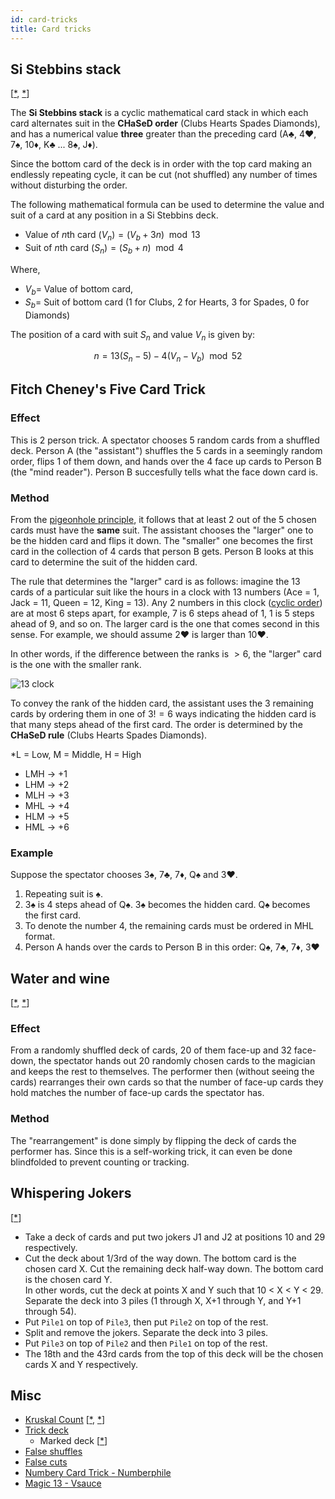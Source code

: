```yaml
---
id: card-tricks
title: Card tricks
---
```


## Si Stebbins stack

[[\*](https://www.youtube.com/watch?v=TdTFweigAF4), [\*](https://www.youtube.com/watch?v=6b_Pl7HhdJk)]

The **Si Stebbins stack** is a cyclic mathematical card stack in which each card alternates suit in the **CHaSeD order** (Clubs Hearts Spades Diamonds), and has a numerical value **three** greater than the preceding card (A&clubs;, 4&hearts;, 7&spades;, 10&diams;, K&clubs; ... 8&spades;, J&diams;).

Since the bottom card of the deck is in order with the top card making an endlessly repeating cycle, it can be cut (not shuffled) any number of times without disturbing the order.

The following mathematical formula can be used to determine the value and suit of a card at any position in a Si Stebbins deck.

- Value of $n$th card $(V_{n}) = (V_{b}+3n)\mod13$
- Suit of $n$th card $(S_{n}) = (S_{b}+n)\mod4$

Where,

- $V_{b} =$ Value of bottom card,
- $S_{b} =$ Suit of bottom card (1 for Clubs, 2 for Hearts, 3 for Spades, 0 for Diamonds)

The position of a card with suit $S_{n}$ and value $V_{n}$ is given by:

$$
n = 13(S_{n}-5) - 4(V_{n}-V_{b})\mod52
$$

## Fitch Cheney's Five Card Trick

### Effect

This is 2 person trick. A spectator chooses 5 random cards from a shuffled deck. Person A (the "assistant") shuffles the 5 cards in a seemingly random order, flips 1 of them down, and hands over the 4 face up cards to Person B (the "mind reader"). Person B succesfully tells what the face down card is.

### Method

From the [pigeonhole principle](https://en.wikipedia.org/wiki/Pigeonhole_principle), it follows that at least 2 out of the 5 chosen cards must have the **same** suit. The assistant chooses the "larger" one to be the hidden card and flips it down. The "smaller" one becomes the first card in the collection of 4 cards that person B gets. Person B looks at this card to determine the suit of the hidden card.

The rule that determines the "larger" card is as follows: imagine the 13 cards of a particular suit like the hours in a clock with 13 numbers (Ace = 1, Jack = 11, Queen = 12, King = 13). Any 2 numbers in this clock ([cyclic order](https://en.wikipedia.org/wiki/Cyclic_order)) are at most 6 steps apart, for example, 7 is 6 steps ahead of 1, 1 is 5 steps ahead of 9, and so on. The larger card is the one that comes second in this sense. For example, we should assume 2&hearts; is larger than 10&hearts;.

In other words, if the difference between the ranks is $\gt 6$, the "larger" card is the one with the smaller rank.

![13 clock](/img/excalidraw/13-cyclic-order.svg)

To convey the rank of the hidden card, the assistant uses the 3 remaining cards by ordering them in one of $3! = 6$ ways indicating the hidden card is that many steps ahead of the first card. The order is determined by the **CHaSeD rule** (Clubs Hearts Spades Diamonds).

\*L = Low, M = Middle, H = High

- LMH -> +1
- LHM -> +2
- MLH -> +3
- MHL -> +4
- HLM -> +5
- HML -> +6

### Example

Suppose the spectator chooses 3&spades;, 7&clubs;, 7&diams;, Q&spades; and 3&hearts;.

1. Repeating suit is &spades;.
2. 3&spades; is $4$ steps ahead of Q&spades;. 3&spades; becomes the hidden card. Q&spades; becomes the first card.
3. To denote the number $4$, the remaining cards must be ordered in MHL format.
4. Person A hands over the cards to Person B in this order: Q&spades;, 7&clubs;, 7&diams;, 3&hearts;

## Water and wine

[[\*](https://www.youtube.com/watch?v=aqKkwTKWWUQ), [\*](https://www.youtube.com/watch?v=99R7UiJAg6w)]

### Effect

From a randomly shuffled deck of cards, 20 of them face-up and 32 face-down, the spectator hands out 20 randomly chosen cards to the magician and keeps the rest to themselves. The performer then (without seeing the cards) rearranges their own cards so that the number of face-up cards they hold matches the number of face-up cards the spectator has.

### Method

The "rearrangement" is done simply by flipping the deck of cards the performer has. Since this is a self-working trick, it can even be done blindfolded to prevent counting or tracking.

## Whispering Jokers

[[\*](https://www.youtube.com/watch?v=vKxFzSwcOhY)]

- Take a deck of cards and put two jokers J1 and J2 at positions 10 and 29 respectively.
- Cut the deck about 1/3rd of the way down. The bottom card is the chosen card X. Cut the remaining deck half-way down. The bottom card is the chosen card Y.<br />
  In other words, cut the deck at points X and Y such that 10 < X < Y < 29. Separate the deck into 3 piles (1 through X, X+1 through Y, and Y+1 through 54).
- Put `Pile1` on top of `Pile3`, then put `Pile2` on top of the rest.
- Split and remove the jokers. Separate the deck into 3 piles.
- Put `Pile3` on top of `Pile2` and then `Pile1` on top of the rest.
- The 18th and the 43rd cards from the top of this deck will be the chosen cards X and Y respectively.

## Misc

- [Kruskal Count](https://en.wikipedia.org/wiki/Martin_David_Kruskal#Kruskal_Count) [[\*](https://www.youtube.com/watch?v=yeJD98Zrmu4), [\*](https://www.singingbanana.com/Kruskal.pdf)]
- [Trick deck](https://en.wikipedia.org/wiki/Trick_deck)
  - Marked deck [[\*](https://www.youtube.com/watch?v=L8GsxU6Zt0E)]
- [False shuffles](https://en.wikipedia.org/wiki/Shuffling#Faking)
- [False cuts](<https://en.wikipedia.org/wiki/Cut_(cards)#False_cut>)
- [Numbery Card Trick - Numberphile](https://www.youtube.com/watch?v=dHzUQnRjbuM)
- [Magic 13 - Vsauce](https://www.youtube.com/watch?v=rUW_i5ucA9g)
